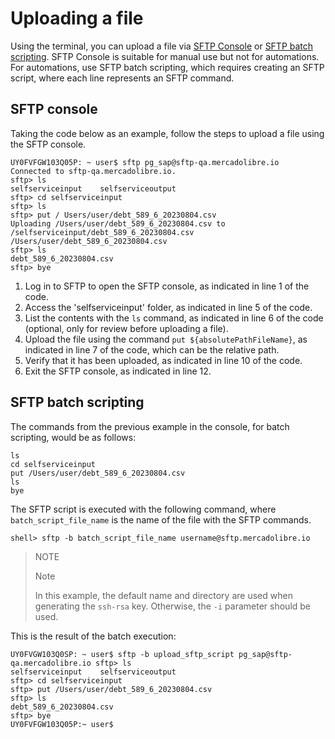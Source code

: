 # Uploading a file

Using the terminal, you can upload a file via [SFTP Console](/developers/en/docs/links-and-debts/integration-configuration/upload#bookmark_consola_sftp) or [SFTP batch scripting](/developers/en/docs/links-and-debts/integration-configuration/upload#bookmark_sftp_batch_scripting). SFTP Console is suitable for manual use but not for automations. For automations, use SFTP batch scripting, which requires creating an SFTP script, where each line represents an SFTP command.

## SFTP console

Taking the code below as an example, follow the steps to upload a file using the SFTP console.

```terminal
UY0FVFGW103Q05P: ~ user$ sftp pg_sap@sftp-qa.mercadolibre.io
Connected to sftp-qa.mercadolibre.io.
sftp> ls
selfserviceinput	selfserviceoutput
sftp> cd selfserviceinput
sftp> ls
sftp> put /	Users/user/debt_589_6_20230804.csv
Uploading /Users/user/debt_589_6_20230804.csv to /selfserviceinput/debt_589_6_20230804.csv
/Users/user/debt_589_6_20230804.csv
sftp> ls
debt_589_6_20230804.csv
sftp> bye
```

1. Log in to SFTP to open the SFTP console, as indicated in line 1 of the code.
2. Access the 'selfserviceinput' folder, as indicated in line 5 of the code.
3. List the contents with the `ls` command, as indicated in line 6 of the code (optional, only for review before uploading a file).
4. Upload the file using the command `put ${absolutePathFileName}`, as indicated in line 7 of the code, which can be the relative path.
5. Verify that it has been uploaded, as indicated in line 10 of the code.
6. Exit the SFTP console, as indicated in line 12.

## SFTP batch scripting

The commands from the previous example in the console, for batch scripting, would be as follows:

```terminal
ls
cd selfserviceinput
put /Users/user/debt_589_6_20230804.csv
ls
bye
```

The SFTP script is executed with the following command, where `batch_script_file_name` is the name of the file with the SFTP commands.

```
shell> sftp -b batch_script_file_name username@sftp.mercadolibre.io
```

> NOTE
>
> Note
>
> In this example, the default name and directory are used when generating the `ssh-rsa` key. Otherwise, the `-i` parameter should be used.

This is the result of the batch execution:

```terminal
UY0FVGW103Q0SP: ~ user$ sftp -b upload_sftp_script pg_sap@sftp-qa.mercadolibre.io sftp> ls
selfserviceinput	selfserviceoutput
sftp> cd selfserviceinput
sftp> put /Users/user/debt_589_6_20230804.csv
sftp> ls
debt_589_6_20230804.csv
sftp> bye
UY0FVFGW103Q05P:~ user$
```